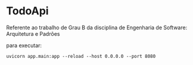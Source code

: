 # TodoApi

Referente ao trabalho de Grau B da disciplina de Engenharia de Software: Arquitetura e Padrões

para executar:

```shell
uvicorn app.main:app --reload --host 0.0.0.0 --port 8080
```